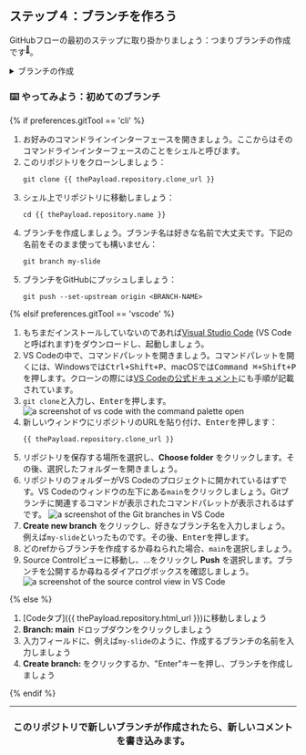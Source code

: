 ## ステップ４：ブランチを作ろう

GitHubフローの最初のステップに取り掛かりましょう：つまりブランチの作成です<sup>[:book:](https://help.github.com/articles/github-glossary/#branch)</sup>。

<details><summary>ブランチの作成</summary>

## ブランチの作成

:tv: [Video: Branches](https://www.youtube.com/watch?v=xgQmu81G1yY)

さて、GitHubフローの最初のステップとしてブランチの作成方法を学びました。

ブランチを作ることによって`main`ブランチからあなたの作業を分離することができるため、ブランチはGitHubフローにおいて重要な役割を果たします。言い換えれば、誰もが安全な場所でコントリビュートを始めることができるのです。

### ブランチを使う際のコツ

１つのプロジェクトの中にブランチは何百と作成され、それぞれが`main`ブランチへの変更の提案となります。

これらのブランチをチーム全体で管理可能な状態を保つには一つ一つのブランチを完結で短命に保つことが必要です。言い換えると、１つの新しい機能か１つのバグフィックスごとに１つのブランチを作成するべきです。こうすることで、ブランチが`main`ブランチにマージ <sup>[:book:](https://help.github.com/articles/github-glossary/#merge)</sup>  されるまでのアクティブな期間を数日に保つことができ、他のコントリビューターが混乱する可能性を減らすことが出来ます。

<hr>
</details>

### :keyboard: やってみよう：初めてのブランチ

{% if preferences.gitTool == 'cli' %}
1. お好みのコマンドラインインターフェースを開きましょう。ここからはそのコマンドラインインターフェースのことをシェルと呼びます。
1. このリポジトリをクローンしましょう：
      ```shell
      git clone {{ thePayload.repository.clone_url }}
      ```
1. シェル上でリポジトリに移動しましょう：
      ```shell
      cd {{ thePayload.repository.name }}
      ```
1. ブランチを作成しましょう。ブランチ名は好きな名前で大丈夫です。下記の名前をそのまま使っても構いません：
      ```shell
      git branch my-slide
      ```
1. ブランチをGitHubにプッシュしましょう：
      ```
      git push --set-upstream origin <BRANCH-NAME>
      ```

{% elsif preferences.gitTool == 'vscode' %}
1. もちまだインストールしていないのであれば[Visual Studio Code](https://code.visualstudio.com/Download) (VS Codeと呼ばれます)をダウンロードし、起動しましょう。
1. VS Codeの中で、コマンドパレットを開きましょう。コマンドパレットを開くには、Windowsでは<kbd>Ctrl+Shift+P</kbd>、macOSでは<kbd>Command ⌘+Shift+P</kbd>を押します。クローンの際には[VS Codeの公式ドキュメント](https://code.visualstudio.com/docs/editor/versioncontrol#_cloning-a-repository)にも手順が記載されています。
1. `git clone`と入力し、<kbd>Enter</kbd>を押します。
      ![a screenshot of vs code with the command palette open](https://user-images.githubusercontent.com/16547949/53639288-bcf9ec80-3bf6-11e9-9d18-d97167168248.png)
1. 新しいウィンドウにリポジトリのURLを貼り付け、<kbd>Enter</kbd>を押します：
      ```shell
      {{ thePayload.repository.clone_url }}
      ```
1. リポジトリを保存する場所を選択し、**Choose folder** をクリックします。その後、選択したフォルダーを開きましょう。
1. リポジトリのフォルダーがVS Codeのプロジェクトに開かれているはずです。VS Codeのウィンドウの左下にある`main`をクリックしましょう。Gitブランチに関連するコマンドが表示されたコマンドパレットが表示されるはずです。
      ![a screenshot of the Git branches in VS Code](https://user-images.githubusercontent.com/16547949/53639606-adc76e80-3bf7-11e9-98ac-bd41ae2b40db.png)
1. **Create new branch** をクリックし、好きなブランチ名を入力しましょう。例えば`my-slide`といったものです。その後、<kbd>Enter</kbd>を押します。
1. どのrefからブランチを作成するか尋ねられた場合、`main`を選択しましょう。
1. Source Controlビューに移動し、...をクリックし **Push** を選択します。ブランチを公開するか尋ねるダイアログボックスを確認しましょう。
      ![a screenshot of the source control view in VS Code](https://user-images.githubusercontent.com/16547949/53640015-ee73b780-3bf8-11e9-8c90-be9022b9555a.png)

{% else %}

1. [Codeタブ]({{ thePayload.repository.html_url }})に移動しましょう
2. **Branch: main** ドロップダウンをクリックしましょう
3. 入力フィールドに、例えば`my-slide`のように、作成するブランチの名前を入力しましょう
4. **Create branch: <name>** をクリックするか、"Enter"キーを押し、ブランチを作成しましょう

{% endif %}
<hr>
<h3 align="center">このリポジトリで新しいブランチが作成されたら、新しいコメントを書き込みます。</h3>
